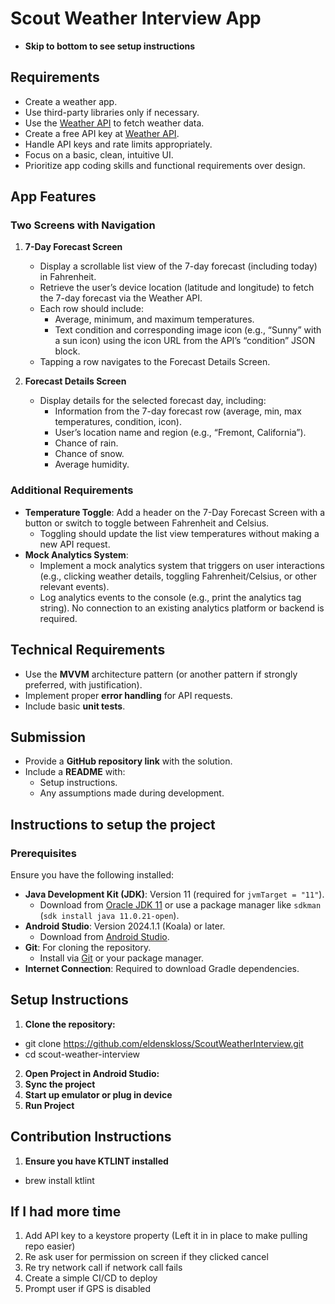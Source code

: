 # Scout Weather Interview App
- **Skip to bottom to see setup instructions**

## Requirements
- Create a weather app.
- Use third-party libraries only if necessary.
- Use the [Weather API](https://www.weatherapi.com) to fetch weather data.
- Create a free API key at [Weather API](https://www.weatherapi.com).
- Handle API keys and rate limits appropriately.
- Focus on a basic, clean, intuitive UI.
- Prioritize app coding skills and functional requirements over design.

## App Features
### Two Screens with Navigation
1. **7-Day Forecast Screen**
    - Display a scrollable list view of the 7-day forecast (including today) in Fahrenheit.
    - Retrieve the user’s device location (latitude and longitude) to fetch the 7-day forecast via the Weather API.
    - Each row should include:
        - Average, minimum, and maximum temperatures.
        - Text condition and corresponding image icon (e.g., “Sunny” with a sun icon) using the icon URL from the API’s “condition” JSON block.
    - Tapping a row navigates to the Forecast Details Screen.

2. **Forecast Details Screen**
    - Display details for the selected forecast day, including:
        - Information from the 7-day forecast row (average, min, max temperatures, condition, icon).
        - User’s location name and region (e.g., “Fremont, California”).
        - Chance of rain.
        - Chance of snow.
        - Average humidity.

### Additional Requirements
- **Temperature Toggle**: Add a header on the 7-Day Forecast Screen with a button or switch to toggle between Fahrenheit and Celsius.
    - Toggling should update the list view temperatures without making a new API request.
- **Mock Analytics System**:
    - Implement a mock analytics system that triggers on user interactions (e.g., clicking weather details, toggling Fahrenheit/Celsius, or other relevant events).
    - Log analytics events to the console (e.g., print the analytics tag string). No connection to an existing analytics platform or backend is required.

## Technical Requirements
- Use the **MVVM** architecture pattern (or another pattern if strongly preferred, with justification).
- Implement proper **error handling** for API requests.
- Include basic **unit tests**.

## Submission
- Provide a **GitHub repository link** with the solution.
- Include a **README** with:
    - Setup instructions.
    - Any assumptions made during development.



## Instructions to setup the project

### Prerequisites
Ensure you have the following installed:

- **Java Development Kit (JDK)**: Version 11 (required for `jvmTarget = "11"`).
    - Download from [Oracle JDK 11](https://www.oracle.com/java/technologies/javase-jdk11-downloads.html) or use a package manager like `sdkman` (`sdk install java 11.0.21-open`).
- **Android Studio**: Version 2024.1.1 (Koala) or later.
    - Download from [Android Studio](https://developer.android.com/studio).
- **Git**: For cloning the repository.
    - Install via [Git](https://git-scm.com/) or your package manager.
- **Internet Connection**: Required to download Gradle dependencies.

## Setup Instructions
1. **Clone the repository:**
- git clone https://github.com/eldenskloss/ScoutWeatherInterview.git
- cd scout-weather-interview
2. **Open Project in Android Studio:**
3. **Sync the project**
4. **Start up emulator or plug in device**
5. **Run Project**


## Contribution Instructions
1. **Ensure you have KTLINT installed**
- brew install ktlint



## If I had more time
1. Add API key to a keystore property (Left it in in place to make pulling repo easier)
2. Re ask user for permission on screen if they clicked cancel
3. Re try network call if network call fails
4. Create a simple CI/CD to deploy
5. Prompt user if GPS is disabled
